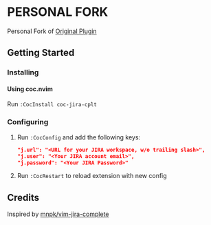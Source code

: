 # PERSONAL FORK
Personal Fork of [Original Plugin](https://github.com/jberglinds/coc-jira-complete)

## Getting Started
### Installing
#### Using coc.nvim
Run `:CocInstall coc-jira-cplt`

### Configuring
1. Run `:CocConfig` and add the following keys:

    ```json
    "j.url": "<URL for your JIRA workspace, w/o trailing slash>",
    "j.user": "<Your JIRA account email>",
    "j.password": "<Your JIRA Password>"
    ```
2. Run `:CocRestart` to reload extension with new config

## Credits
Inspired by [mnpk/vim-jira-complete](https://github.com/mnpk/vim-jira-complete)
